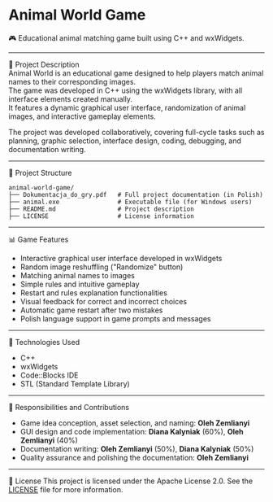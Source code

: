 # Animal World Game

🎮 Educational animal matching game built using C++ and wxWidgets.

 ---
 
📝 Project Description  
Animal World is an educational game designed to help players match animal names to their corresponding images.  
The game was developed in C++ using the wxWidgets library, with all interface elements created manually.  
It features a dynamic graphical user interface, randomization of animal images, and interactive gameplay elements.

The project was developed collaboratively, covering full-cycle tasks such as planning, graphic selection, interface design, coding, debugging, and documentation writing.

---

📂 Project Structure

```
animal-world-game/
├── Dokumentacja_do_gry.pdf   # Full project documentation (in Polish)
├── animal.exe                # Executable file (for Windows users)
├── README.md                 # Project description
├── LICENSE                   # License information
```
---

📊 Game Features
- Interactive graphical user interface developed in wxWidgets
- Random image reshuffling ("Randomize" button)
- Matching animal names to images
- Simple rules and intuitive gameplay
- Restart and rules explanation functionalities
- Visual feedback for correct and incorrect choices
- Automatic game restart after two mistakes
- Polish language support in game prompts and messages

---

🧩 Technologies Used
- C++
- wxWidgets
- Code::Blocks IDE
- STL (Standard Template Library)

---

🧠 Responsibilities and Contributions
- Game idea conception, asset selection, and naming: **Oleh Zemlianyi**
- GUI design and code implementation: **Diana Kalyniak** (60%), **Oleh Zemlianyi** (40%)
- Documentation writing: **Oleh Zemlianyi** (50%), **Diana Kalyniak** (50%)
- Quality assurance and polishing the documentation: **Oleh Zemlianyi**

---

📄 License
This project is licensed under the Apache License 2.0.
See the [LICENSE](LICENSE) file for more information.
